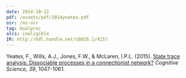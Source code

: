 ```yaml
---
date: 2014-10-12
pdf: /assets/pdf/2014yeates.pdf
osr: /no-osr
tag: dualproc
alcs: ineligible
IR: http://hdl.handle.net/10026.1/4157
---
```



Yeates, F., Wills, A.J., Jones, F.W., & McLaren, I.P.L. (2015). [State trace analysis: Dissociable processes in a connectionist network?](pu160.md) _Cognitive Science, 39_, 1047-1061. 
